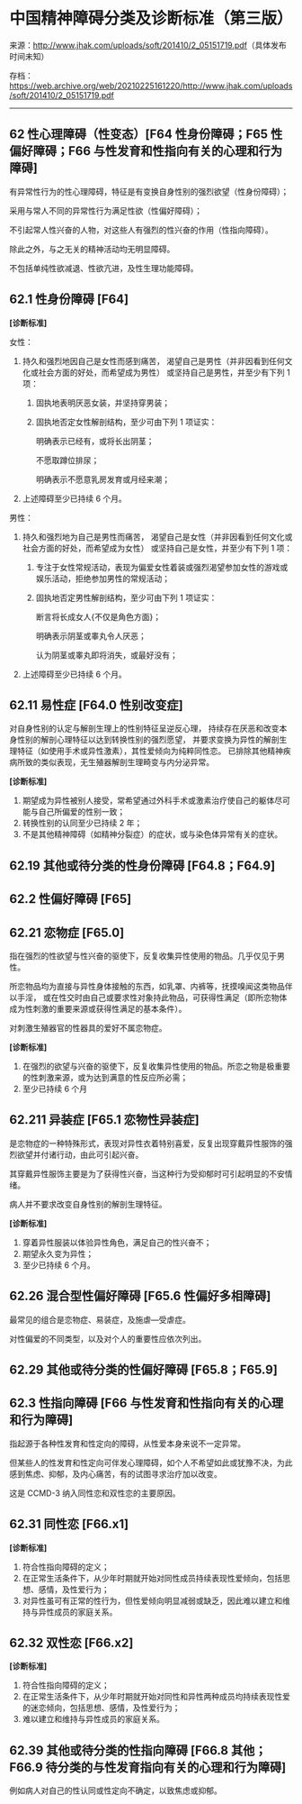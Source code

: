 # 中国精神障碍分类及诊断标准（第三版）

来源：<http://www.jhak.com/uploads/soft/201410/2_05151719.pdf>（具体发布时间未知）

存档：<https://web.archive.org/web/20210225161220/http://www.jhak.com/uploads/soft/201410/2_05151719.pdf>

---

## 62 性心理障碍（性变态）\[F64 性身份障碍；F65 性偏好障碍；F66 与性发育和性指向有关的心理和行为障碍]

有异常性行为的性心理障碍，特征是有变换自身性别的强烈欲望（性身份障碍）；

采用与常人不同的异常性行为满足性欲（性偏好障碍）；

不引起常人性兴奋的人物，对这些人有强烈的性兴奋的作用（性指向障碍）。

除此之外，与之无关的精神活动均无明显障碍。

不包括单纯性欲减退、性欲亢进，及性生理功能障碍。

## 62.1 性身份障碍 \[F64]

**\[诊断标准]**

女性：

1. 持久和强烈地因自己是女性而感到痛苦，
   渴望自己是男性（并非因看到任何文化或社会方面的好处，而希望成为男性）
   或坚持自己是男性，并至少有下列 1 项：

   1. 固执地表明厌恶女装，并坚持穿男装；

   1. 固执地否定女性解剖结构，至少可由下列 1 项证实：

      明确表示已经有，或将长出阴茎；

      不愿取蹲位排尿；

      明确表示不愿意乳房发育或月经来潮；

1. 上述障碍至少已持续 6 个月。

男性：

1. 持久和强烈地为自己是男性而痛苦，
   渴望自己是女性（并非因看到任何文化或社会方面的好处，而希望成为女性）
   或坚持自己是女性，并至少有下列 1 项：

   1. 专注于女性常规活动，表现为偏爱女性着装或强烈渴望参加女性的游戏或娱乐活动，拒绝参加男性的常规活动；

   1. 固执地否定男性解剖结构，至少可由下列 1 项证实：

      断言将长成女人{不仅是角色方面}；

      明确表示阴茎或睾丸令人厌恶；

      认为阴茎或睾丸即将消失，或最好没有；

1. 上述障碍至少已持续 6 个月。

## 62.11 易性症 \[F64.0 性别改变症]

对自身性别的认定与解剖生理上的性别特征呈逆反心理，
持续存在厌恶和改变本身性别的解剖心理特征以达到转换性别的强烈愿望，
并要求变换为异性的解剖生理特征（如使用手术或异性激素），其性爱倾向为纯粹同性恋。
已排除其他精神疾病所致的类似表现，无生殖器解剖生理畸变与内分泌异常。

**\[诊断标准]**

1. 期望成为异性被别人接受，常希望通过外科手术或激素治疗使自己的躯体尽可能与自己所偏爱的性别一致；
1. 转换性别的认同至少已持续 2 年；
1. 不是其他精神障碍（如精神分裂症）的症状，或与染色体异常有关的症状。

## 62.19 其他或待分类的性身份障碍 \[F64.8；F64.9]

## 62.2 性偏好障碍 \[F65]

## 62.21 恋物症 \[F65.0]

指在强烈的性欲望与性兴奋的驱使下，反复收集异性使用的物品。几乎仅见于男性。

所恋物品均为直接与异性身体接触的东西，如乳罩、内裤等，抚摸嗅闻这类物品伴以手淫，
或在性交时由自己或要求性对象持此物品，可获得性满足（即所恋物体成为性刺激的重要来源或获得性满足的基本条件）。

对刺激生殖器官的性器具的爱好不属恋物症。

**\[诊断标准]**

1. 在强烈的欲望与兴奋的驱使下，反复收集异性使用的物品。所恋之物是极重要的性刺激来源，或为达到满意的性反应所必需；
1. 至少已持续 6 个月

## 62.211 异装症 \[F65.1 恋物性异装症]

是恋物症的一种特殊形式，表现对异性衣着特别喜爱，反复出现穿戴异性服饰的强烈欲望并付诸行动，由此可引起兴奋。

其穿戴异性服饰主要是为了获得性兴奋，当这种行为受抑郁时可引起明显的不安情绪。

病人并不要求改变自身性别的解剖生理特征。

**\[诊断标准]**

1. 穿着异性服装以体验异性角色，满足自己的性兴奋不；
1. 期望永久变为异性；
1. 至少已持续 6 个月。

## 62.26 混合型性偏好障碍 \[F65.6 性偏好多相障碍]

最常见的组合是恋物症、易装症，及施虐—受虐症。

对性偏爱的不同类型，以及对个人的重要性应依次列出。

## 62.29 其他或待分类的性偏好障碍 \[F65.8；F65.9]

## 62.3 性指向障碍 \[F66 与性发育和性指向有关的心理和行为障碍]

指起源于各种性发育和性定向的障碍，从性爱本身来说不一定异常。

但某些人的性发育和性定向可伴发心理障碍，如个人不希望如此或犹豫不决，为此感到焦虑、抑郁，及内心痛苦，有的试图寻求治疗加以改变。

这是 CCMD-3 纳入同性恋和双性恋的主要原因。

## 62.31 同性恋 \[F66.x1]

**\[诊断标准]**

1. 符合性指向障碍的定义；
1. 在正常生活条件下，从少年时期就开始对同性成员持续表现性爱倾向，包括思想、感情，及性爱行为；
1. 对异性虽可有正常的性行为，但性爱倾向明显减弱或缺乏，因此难以建立和维持与异性成员的家庭关系。

## 62.32 双性恋 \[F66.x2]

**\[诊断标准]**

1. 符合性指向障碍的定义；
1. 在正常生活条件下，从少年时期就开始对同性和异性两种成员均持续表现性爱的迷恋倾向，包括思想、感情，及性爱行为；
1. 难以建立和维持与异性成员的家庭关系。

## 62.39 其他或待分类的性指向障碍 \[F66.8 其他；F66.9 待分类的与性发育指向有关的心理和行为障碍]

例如病人对自己的性认同或性定向不确定，以致焦虑或抑郁。
